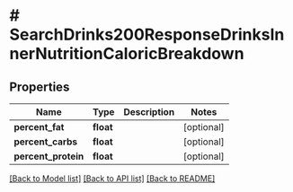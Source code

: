# # SearchDrinks200ResponseDrinksInnerNutritionCaloricBreakdown

## Properties

Name | Type | Description | Notes
------------ | ------------- | ------------- | -------------
**percent_fat** | **float** |  | [optional]
**percent_carbs** | **float** |  | [optional]
**percent_protein** | **float** |  | [optional]

[[Back to Model list]](../../README.md#models) [[Back to API list]](../../README.md#endpoints) [[Back to README]](../../README.md)
